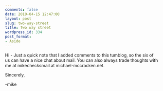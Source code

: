 ```yaml
---
comments: false
date: 2010-04-15 12:47:00
layout: post
slug: two-way-street
title: Two way street
wordpress_id: 334
post_format:
- Aside
---
```


Hi - Just a quick note that I added comments to this tumblog, so the six of us can have a nice chat about mail. You can also always trade thoughts with me at mikechecksmail at michael-mccracken.net.

Sincerely,   

-mike
